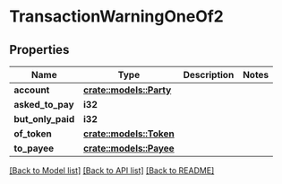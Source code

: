 # TransactionWarningOneOf2

## Properties

Name | Type | Description | Notes
------------ | ------------- | ------------- | -------------
**account** | [**crate::models::Party**](Party.md) |  | 
**asked_to_pay** | **i32** |  | 
**but_only_paid** | **i32** |  | 
**of_token** | [**crate::models::Token**](Token.md) |  | 
**to_payee** | [**crate::models::Payee**](Payee.md) |  | 

[[Back to Model list]](../README.md#documentation-for-models) [[Back to API list]](../README.md#documentation-for-api-endpoints) [[Back to README]](../README.md)



